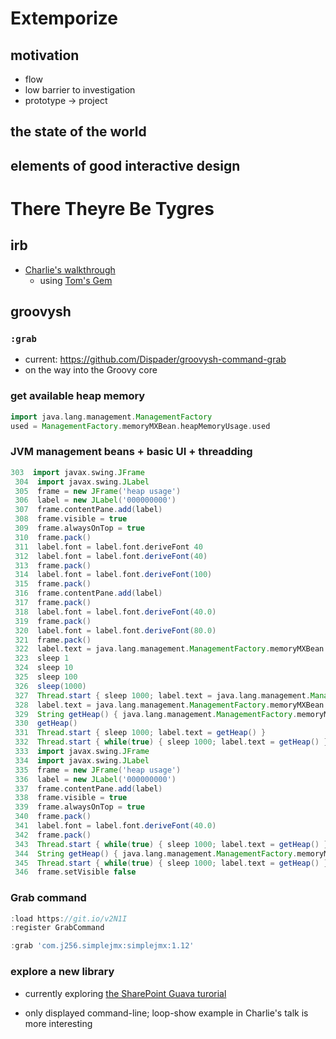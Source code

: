 # Extemporize

## motivation

- flow
- low barrier to investigation
- prototype -> project

## the state of the world

## elements of good interactive design


# There Theyre Be Tygres

## irb

- [Charlie's walkthrough](https://youtu.be/QMsbyBQmmkI?t=9m16s)
  - using [Tom's Gem](https://rubygems.org/gems/jmx)

## groovysh

### `:grab`

- current: https://github.com/Dispader/groovysh-command-grab
- on the way into the Groovy core

### get available heap memory

```Groovy
import java.lang.management.ManagementFactory
used = ManagementFactory.memoryMXBean.heapMemoryUsage.used
```

### JVM management beans + basic UI + threadding

```Groovy
303  import javax.swing.JFrame
 304  import javax.swing.JLabel
 305  frame = new JFrame('heap usage')
 306  label = new JLabel('000000000')
 307  frame.contentPane.add(label)
 308  frame.visible = true
 309  frame.alwaysOnTop = true
 310  frame.pack()
 311  label.font = label.font.deriveFont 40
 312  label.font = label.font.deriveFont(40)
 313  frame.pack()
 314  label.font = label.font.deriveFont(100)
 315  frame.pack()
 316  frame.contentPane.add(label)
 317  frame.pack()
 318  label.font = label.font.deriveFont(40.0)
 319  frame.pack()
 320  label.font = label.font.deriveFont(80.0)
 321  frame.pack()
 322  label.text = java.lang.management.ManagementFactory.memoryMXBean.heapMemoryUsage.used
 323  sleep 1
 324  sleep 10
 325  sleep 100
 326  sleep(1000)
 327  Thread.start { sleep 1000; label.text = java.lang.management.ManagementFactory.memoryMXBean.heapMemoryUsage.used }
 328  label.text = java.lang.management.ManagementFactory.memoryMXBean.heapMemoryUsage.used
 329  String getHeap() { java.lang.management.ManagementFactory.memoryMXBean.heapMemoryUsage.used }
 330  getHeap()
 331  Thread.start { sleep 1000; label.text = getHeap() }
 332  Thread.start { while(true) { sleep 1000; label.text = getHeap() } }
 333  import javax.swing.JFrame
 334  import javax.swing.JLabel
 335  frame = new JFrame('heap usage')
 336  label = new JLabel('000000000')
 337  frame.contentPane.add(label)
 338  frame.visible = true
 339  frame.alwaysOnTop = true
 340  frame.pack()
 341  label.font = label.font.deriveFont(40.0)
 342  frame.pack()
 343  Thread.start { while(true) { sleep 1000; label.text = getHeap() } }
 344  String getHeap() { java.lang.management.ManagementFactory.memoryMXBean.heapMemoryUsage.used }
 345  Thread.start { while(true) { sleep 1000; label.text = getHeap() } }
 346  frame.setVisible false
```

### Grab command

```Groovy
:load https://git.io/v2N1I
:register GrabCommand

:grab 'com.j256.simplejmx:simplejmx:1.12'
```

### explore a new library

- currently exploring [the SharePoint Guava turorial](http://www.tutorialspoint.com/guava/guava_overview.htm)

- only displayed command-line; loop-show example in Charlie's talk is more interesting
